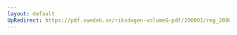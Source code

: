 ```yaml
---
layout: default
UpRedirect: https://pdf.swedeb.se/riksdagen-volumeG-pdf/200001/reg_200001/reg_200001_0500.pdf
---
```

